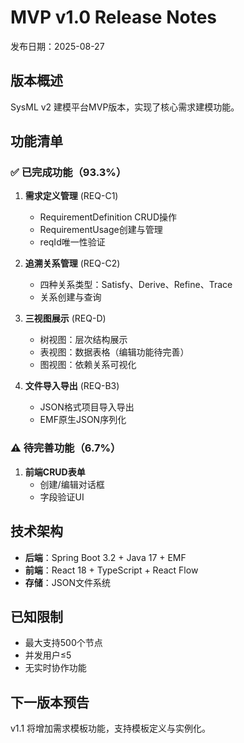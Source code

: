 # MVP v1.0 Release Notes
发布日期：2025-08-27

## 版本概述
SysML v2 建模平台MVP版本，实现了核心需求建模功能。

## 功能清单

### ✅ 已完成功能（93.3%）
1. **需求定义管理** (REQ-C1)
   - RequirementDefinition CRUD操作
   - RequirementUsage创建与管理
   - reqId唯一性验证

2. **追溯关系管理** (REQ-C2)
   - 四种关系类型：Satisfy、Derive、Refine、Trace
   - 关系创建与查询

3. **三视图展示** (REQ-D)
   - 树视图：层次结构展示
   - 表视图：数据表格（编辑功能待完善）
   - 图视图：依赖关系可视化

4. **文件导入导出** (REQ-B3)
   - JSON格式项目导入导出
   - EMF原生JSON序列化

### ⚠️ 待完善功能（6.7%）
1. **前端CRUD表单**
   - 创建/编辑对话框
   - 字段验证UI

## 技术架构
- **后端**：Spring Boot 3.2 + Java 17 + EMF
- **前端**：React 18 + TypeScript + React Flow
- **存储**：JSON文件系统

## 已知限制
- 最大支持500个节点
- 并发用户≤5
- 无实时协作功能

## 下一版本预告
v1.1 将增加需求模板功能，支持模板定义与实例化。
